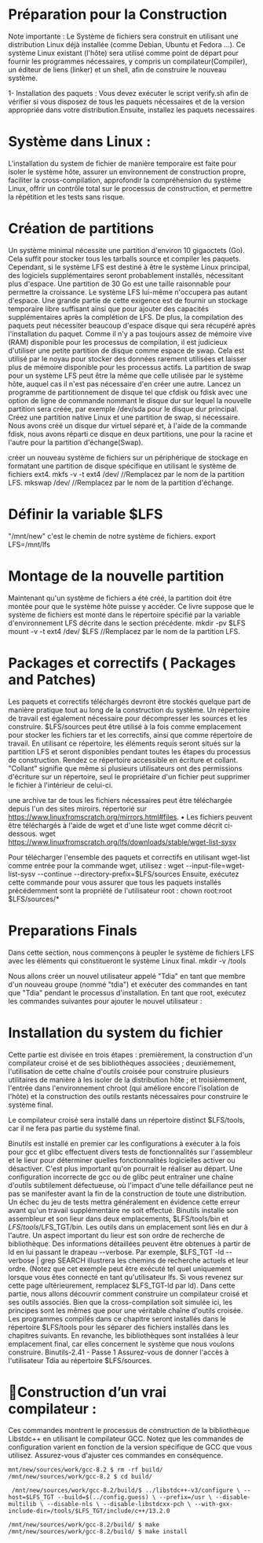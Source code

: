# Préparation pour la Construction
  Note importante : Le Système de fichiers sera construit en utilisant une distribution Linux déjà installée (comme Debian, Ubuntu et Fedora ...). Ce système Linux existant (l'hôte) sera utilisé comme point de départ pour fournir les programmes nécessaires, y compris un compilateur(Compiler), un éditeur de liens (linker) et un shell, afin de construire le nouveau système.
    
1- Installation des paquets :
  Vous devez exécuter le script verify.sh  afin de vérifier si vous disposez de tous les paquets nécessaires et de la version appropriée dans votre distribution.Ensuite, installez les paquets necessaires

 # Système dans Linux :
  L'installation du system de fichier de manière temporaire est faite pour isoler le système hôte, assurer un environnement de construction propre, faciliter la cross-compilation, approfondir la compréhension du système Linux, offrir un contrôle total sur le processus de construction, et permettre la répétition et les tests sans risque.
# Création de partitions
  Un système minimal nécessite une partition d'environ 10 gigaoctets (Go). Cela suffit pour stocker tous les tarballs source et compiler les paquets. Cependant, si le système LFS est destiné à être le système Linux principal, des logiciels supplémentaires seront probablement installés, nécessitant plus d'espace. Une partition de 30 Go est une taille raisonnable pour permettre la croissance. Le système LFS lui-même n'occupera pas autant d'espace. Une grande partie de cette exigence est de fournir un stockage temporaire libre suffisant ainsi que pour ajouter des capacités supplémentaires après la complétion de LFS. De plus, la compilation des paquets peut nécessiter beaucoup d'espace disque qui sera récupéré après l'installation du paquet. Comme il n'y a pas toujours assez de mémoire vive (RAM) disponible pour les processus de compilation, il est judicieux d'utiliser une petite partition de disque comme espace de swap. Cela est utilisé par le noyau pour stocker des données rarement utilisées et laisser plus de mémoire disponible pour les processus actifs. La partition de swap pour un système LFS peut être la même que celle utilisée par le système hôte, auquel cas il n'est pas nécessaire d'en créer une autre. Lancez un programme de partitionnement de disque tel que cfdisk ou fdisk avec une option de ligne de commande nommant le disque dur sur lequel la nouvelle partition sera créée, par exemple /dev/sda pour le disque dur principal. Créez une partition native Linux et une partition de swap, si nécessaire.
    Nous avons créé un disque dur virtuel séparé et, à l'aide de la commande fdisk, nous avons réparti ce disque en deux partitions, une pour la racine et l'autre pour la partition d'échange(Swap).

créer un nouveau système de fichiers sur un périphérique de stockage en formatant une partition de disque spécifique en utilisant le système de fichiers ext4.
        mkfs -v -t ext4 /dev/<xxx>   //Remplacez <xxx> par le nom de la partition LFS.
        mkswap /dev/<yyy>   //Remplacez <yyy> par le nom de la partition d'échange.
    
# Définir la variable $LFS
  "/mnt/new" c'est le chemin de notre système de fichiers.
    export LFS=/mnt/lfs
# Montage de la nouvelle partition
Maintenant qu'un système de fichiers a été créé, la partition doit être montée pour que le système hôte puisse y accéder. Ce livre
suppose que le système de fichiers est monté dans le répertoire spécifié par la variable d'environnement LFS décrite dans le
section précédente.
  mkdir -pv $LFS
  mount -v -t ext4 /dev/<xxx> $LFS //Remplacez <xxx> par le nom de la partition LFS.

# Packages et correctifs ( Packages and Patches)
  Les paquets et correctifs téléchargés devront être stockés quelque part de manière pratique tout au long de la construction du système. Un répertoire de travail est également nécessaire pour décompresser les sources et les construire.
  $LFS/sources peut être utilisé à la fois comme emplacement pour stocker les fichiers tar et les correctifs, ainsi que comme répertoire de travail. En utilisant ce répertoire, les éléments requis seront situés sur la partition LFS et seront disponibles pendant toutes les étapes du processus de construction.
Rendez ce répertoire accessible en écriture et collant.
"Collant" signifie que même si plusieurs utilisateurs ont des permissions d'écriture sur un répertoire, seul le propriétaire d'un fichier peut supprimer le fichier à l'intérieur de celui-ci.

une archive tar de tous les fichiers nécessaires peut être téléchargée depuis l'un des sites miroirs.
répertorié sur https://www.linuxfromscratch.org/mirrors.html#files.
• Les fichiers peuvent être téléchargés à l'aide de wget et d'une liste wget comme décrit ci-dessous.
 wget https://www.linuxfromscratch.org/lfs/downloads/stable/wget-list-sysv

Pour télécharger l'ensemble des paquets et correctifs en utilisant wget-list comme entrée pour la commande wget, utilisez :
     wget --input-file=wget-list-sysv --continue --directory-prefix=$LFS/sources
Ensuite, exécutez cette commande pour vous assurer que tous les paquets installés précédemment sont la propriété de l'utilisateur root :
chown root:root $LFS/sources/*

# Preparations Finals
Dans cette section, nous commençons à peupler le système de fichiers LFS avec les éléments qui constitueront le système Linux final.
   mkdir -v /tools
   
Nous allons créer un nouvel utilisateur appelé "Tdia" en tant que membre d'un nouveau groupe (nommé "tdia") et exécuter des commandes en tant que "Tdia" pendant le processus d'installation. En tant que root, exécutez les commandes suivantes pour ajouter le nouvel utilisateur :


# Installation du system du fichier
Cette partie est divisée en trois étapes : 
    premièrement, la construction d'un compilateur croisé et de ses bibliothèques associées ; 
    deuxièmement, l'utilisation de cette chaîne d'outils croisée pour construire plusieurs utilitaires de manière à les isoler de la distribution hôte ; 
    et troisièmement, l'entrée dans l'environnement chroot (qui améliore encore l'isolation de l'hôte) et la construction des outils restants nécessaires pour construire le système final.
      
Le compilateur croisé sera installé dans un répertoire distinct $LFS/tools, car il ne fera pas partie du système final.

Binutils est installé en premier car les configurations à exécuter à la fois pour gcc et glibc effectuent divers tests de fonctionnalités sur l'assembleur et le lieur pour déterminer quelles fonctionnalités logicielles activer ou désactiver. C'est plus important qu'on pourrait le réaliser au départ. Une configuration incorrecte de gcc ou de glibc peut entraîner une chaîne d'outils subtilement défectueuse, où l'impact d'une telle défaillance peut ne pas se manifester avant la fin de la construction de toute une distribution. Un échec du jeu de tests mettra généralement en évidence cette erreur avant qu'un travail supplémentaire ne soit effectué.
Binutils installe son assembleur et son lieur dans deux emplacements, $LFS/tools/bin et $LFS/tools/$LFS_TGT/bin. Les outils dans un emplacement sont liés en dur à l'autre. Un aspect important du lieur est son ordre de recherche de bibliothèque. Des informations détaillées peuvent être obtenues à partir de ld en lui passant le drapeau --verbose. Par exemple, $LFS_TGT -ld --verbose | grep SEARCH illustrera les chemins de recherche actuels et leur ordre. (Notez que cet exemple peut être exécuté tel quel uniquement lorsque vous êtes connecté en tant qu'utilisateur lfs. Si vous revenez sur cette page ultérieurement, remplacez $LFS_TGT-ld par ld).
Dans cette partie, nous allons découvrir comment construire un compilateur croisé et ses outils associés. Bien que la cross-compilation soit simulée ici, les principes sont les mêmes que pour une véritable chaîne d'outils croisée. Les programmes compilés dans ce chapitre seront installés dans le répertoire $LFS/tools pour les séparer des fichiers installés dans les chapitres suivants. En revanche, les bibliothèques sont installées à leur emplacement final, car elles concernent le système que nous voulons construire.
Binutils-2.41 - Passe 1
Assurez-vous de donner l'accès à l'utilisateur Tdia au répertoire $LFS/sources.

# Construction d’un vrai compilateur :
   Ces commandes montrent le processus de construction de la bibliothèque Libstdc++ en utilisant le compilateur GCC. Notez que les commandes de configuration varient en fonction de la version spécifique de GCC que vous utilisez. Assurez-vous d'ajuster ces commandes en conséquence.
   
    mnt/new/sources/work/gcc-8.2 $ rm -rf build/
    /mnt/new/sources/work/gcc-8.2 $ cd build/
    
     /mnt/new/sources/work/gcc-8.2/build/$ ../libstdc++-v3/configure \ --host=$LFS_TGT --build=$(../config.guess) \ --prefix=/usr \ --disable-multilib \ --disable-nls \ --disable-libstdcxx-pch \ --with-gxx-include-dir=/tools/$LFS_TGT/include/c++/13.2.0

    /mnt/new/sources/work/gcc-8.2/build/ $ make
    /mnt/new/sources/work/gcc-8.2/build/ $ make install
